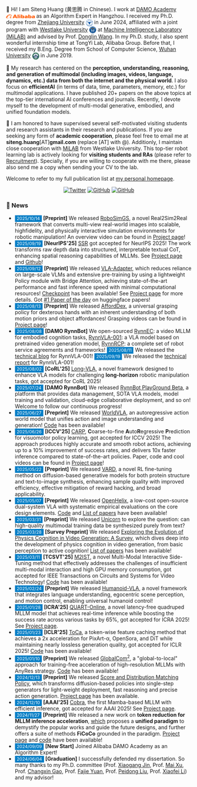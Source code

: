 👋 Hi! I am Siteng Huang (黄思腾 in Chinese). I work at [DAMO Academy](https://damo.alibaba.com/) <a href='https://damo.alibaba.com/' target="_blank"><img src='./images/alibaba.png' align="center" style='vertical-align: middle; width: 78px;'></a> as an Algorithm Expert in Hangzhou. I received my Ph.D. degree from [Zhejiang University](http://www.zju.edu.cn/) <a href="http://www.zju.edu.cn/" target="_blank"><img src='./images/zju.png' align="center" style='vertical-align: middle; width: 19px;'></a> in June 2024, affiliated with a joint program with [Westlake University](https://www.westlake.edu.cn/) <a href="https://www.westlake.edu.cn/" target="_blank"><img src='./images/westlake.png' align="center" style='vertical-align: middle; width: 19px;'></a> at [Machine Intelligence Laboratory (MiLAB)](https://milab.westlake.edu.cn/) and advised by Prof. [Donglin Wang](https://en.westlake.edu.cn/faculty/donglin-wang.html). In my Ph.D. study, I also spent wonderful internship time at TongYi Lab, Alibaba Group. Before that, I received my B.Eng. Degree from School of Computer Science, [Wuhan University](https://www.whu.edu.cn/) <a href="https://www.whu.edu.cn/" target="_blank"><img src='./images/whu.png' align="center" style='vertical-align: middle; width: 19px;'></a> in June 2019.

🔬 My research has centered on the **perception, understanding, reasoning, and generation of multimodal (including images, videos, language, dynamics, etc.) data from both the internet and the physical world**. I also focus on **efficientAI** (in terms of data, time, parameters, memory, etc.) for multimodal applications. I have published 20+ papers <a class='all_citation_badges' href="" target="_blank"></a> on the above topics at the top-tier international AI conferences and journals. Recently, I devote myself to the development of multi-modal generative, embodied, and unified foundation models.
<!-- <a href="https://scholar.google.com/citations?user=mhpkWSYAAAAJ" target="_blank"><img src="https://img.shields.io/badge/dynamic/json?label=Paper%20Citations&query=total_citations&url=https%3A%2F%2Fcse.bth.se%2F~fer%2Fgooglescholar-api%2Fgooglescholar.php%3Fuser%3DmhpkWSYAAAAJ&logo=googlescholar&style=social" align="center" alt="Google Scholar"></a> -->

🌟 I am honored to have supervised several self-motivated visiting students and research assistants in their research and publications. If you are seeking any form of **academic cooperation**, please feel free to email me at **siteng.huang**[AT]**gmail.com** (replace [AT] with @). Additionly, I maintain close cooperation with [MiLAB](https://milab.westlake.edu.cn/) from Westlake University. This top-tier robot learning lab is actively looking for **visiting students and RAs** (please refer to [Recruitment](https://milab.westlake.edu.cn/contact.html)). Specially, if you are willing to cooperate with me there, please also send me a copy when sending your CV to the lab.

Welcome to refer to my full publication list at [my personal homepage](https://kyonhuang.top/#-publications).
<p align="center"><a href="https://twitter.com/KyonHuang" target="_blank"><img src="https://img.shields.io/twitter/follow/KyonHuang.svg?style=social" alt="Twitter"></a> <a href="https://github.com/bighuang624?tab=followers" target="_blank"><img src="https://img.shields.io/github/followers/bighuang624.svg?label=Follow%20@bighuang624&style=social" alt="GitHub"></a> <a href="https://github.com/bighuang624" target="_blank"><img src="https://img.shields.io/github/stars/bighuang624.svg?style=social" alt="GitHub"></a></p>

### 📢 News

<!-- 参考 https://huanwang.tech/ 的样式 -->

* <span style="font-size:12px;color:#FFFFFF;background-color:#007ec6;padding:1px 5px 1.5px 5px;">2025/10/14</span> **[Preprint]** We released [RoboSimGS](https://arxiv.org/abs/2510.10637), a novel Real2Sim2Real framework that converts multi-view real-world images into scalable, highfidelity, and physically interactive simulation environments for robotic manipulation! An overview video can be found in [Project page](https://robosimgs.github.io/)!
* <span style="font-size:12px;color:#FFFFFF;background-color:#007ec6;padding:1px 5px 1.5px 5px;">2025/09/19</span> **[NeurIPS'25]** [SSR](https://arxiv.org/abs/2505.12448) got accepted for NeurIPS 2025! The work transforms raw depth data into structured, interpretable textual CoT, enhancing spatial reasoning capabilities of MLLMs. See [Project page](https://yliu-cs.github.io/SSR/) and [Github](https://github.com/yliu-cs/SSR)!
* <span style="font-size:12px;color:#FFFFFF;background-color:#007ec6;padding:1px 5px 1.5px 5px;">2025/09/12</span> **[Preprint]** We released [VLA-Adapter](https://arxiv.org/abs/2509.09372), which reduces reliance on large-scale VLMs and extensive pre-training by using a lightweight Policy module with Bridge Attention, achieving state-of-the-art performance and fast inference speed with minimal computational resources! [Checkpoint](https://huggingface.co/VLA-Adapter) has been available! See [Project page](https://vla-adapter.github.io/) for more details. Got [#1 Paper of the day](https://huggingface.co/papers/2509.09372) on huggingface papers!
* <span style="font-size:12px;color:#FFFFFF;background-color:#007ec6;padding:1px 5px 1.5px 5px;">2025/08/13</span> **[Preprint]** We released [AffordDex](https://arxiv.org/abs/2508.08896), a universal grasping policy for dexterous hands with an inherent understanding of both motion priors and object affordances! Grasping videos can be found in [Project page](https://afforddex.github.io/)!
* <span style="font-size:12px;color:#FFFFFF;background-color:#007ec6;padding:1px 5px 1.5px 5px;">2025/08/08</span> **[DAMO RynnBot]** We open-sourced [RynnEC](https://github.com/alibaba-damo-academy/RynnEC): a video MLLM for embodied cognition tasks, [RynnVLA-001](https://github.com/alibaba-damo-academy/RynnVLA-001): a VLA model based on pretrained video generation model, [RynnRCP](https://github.com/alibaba-damo-academy/RynnRCP): a complete set of robot service agreements and frameworks! <span style="font-size:12px;color:#FFFFFF;background-color:#007ec6;padding:1px 5px 1.5px 5px;">2025/08/11</span> We released the [technical blog](https://huggingface.co/blog/Alibaba-DAMO-Academy/rynnvla-001) for RynnVLA-001! <span style="font-size:12px;color:#FFFFFF;background-color:#007ec6;padding:1px 5px 1.5px 5px;">2025/09/19</span> We released the [technical report](https://arxiv.org/abs/2509.15212) for RynnVLA-001!
* <span style="font-size:12px;color:#FFFFFF;background-color:#007ec6;padding:1px 5px 1.5px 5px;">2025/08/02</span> **[CoRL'25]** [Long-VLA](https://arxiv.org/abs/2508.19958), a novel framework designed to enhance VLA models for challenging **long-horizon** robotic manipulation tasks, got accepted for CoRL 2025!
* <span style="font-size:12px;color:#FFFFFF;background-color:#007ec6;padding:1px 5px 1.5px 5px;">2025/07/24</span> **[DAMO RynnBot]** We released [RynnBot PlayGround Beta](https://developer.damo-academy.com/playground), a platform that provides data management, SOTA VLA models, model training and validation, cloud-edge collaborative deployment, and so on! Welcome to follow our continuous progress!
* <span style="font-size:12px;color:#FFFFFF;background-color:#007ec6;padding:1px 5px 1.5px 5px;">2025/06/27</span> **[Preprint]** We released [WorldVLA](https://arxiv.org/abs/2506.21539), an autoregressive action world model that unifies action and image understanding and generation! [Code](https://github.com/alibaba-damo-academy/WorldVLA) has been available!
* <span style="font-size:12px;color:#FFFFFF;background-color:#007ec6;padding:1px 5px 1.5px 5px;">2025/06/26</span> **[ICCV'25]** [CARP](https://arxiv.org/abs/2412.06782), **C**oarse-to-fine **A**uto**R**egressive **P**rediction for visuomotor policy learning, got accepted for ICCV 2025! The approach produces highly accurate and smooth robot actions, achieving up to a 10% improvement of success rates, and delivers 10x faster inference compared to state-of-the-art policies. Paper, code and cool videos can be found in [Project page](https://carp-robot.github.io/)!
* <span style="font-size:12px;color:#FFFFFF;background-color:#007ec6;padding:1px 5px 1.5px 5px;">2025/05/22</span> **[Preprint]** We released [VARD](https://arxiv.org/abs/2505.15791), a novel RL fine-tuning method on diffusion-based generative models for both protein structure and text-to-image synthesis, enhancing sample quality with improved efficiency, effective mitigation of reward hacking, and broad applicability.
* <span style="font-size:12px;color:#FFFFFF;background-color:#007ec6;padding:1px 5px 1.5px 5px;">2025/05/07</span> **[Preprint]** We released [OpenHelix](https://arxiv.org/abs/2505.03912), a low-cost open-source dual-system VLA with systematic empirical evaluations on the core design elements. [Code](https://github.com/OpenHelix-robot/OpenHelix/) and [List of papers](https://github.com/OpenHelix-robot/awesome-dual-system-vla/) have been available!
* <span style="font-size:12px;color:#FFFFFF;background-color:#007ec6;padding:1px 5px 1.5px 5px;">2025/03/31</span> **[Preprint]** We released [Unicorn](https://arxiv.org/abs/2503.22655) to explore the question: can high-quality multimodal training data be synthesized purely from text?
* <span style="font-size:12px;color:#FFFFFF;background-color:#007ec6;padding:1px 5px 1.5px 5px;">2025/03/28</span> **[Survey Preprint]** We released [Exploring the Evolution of Physics Cognition in Video Generation: A Survey](https://arxiv.org/abs/2503.21765), which dives deep into the development of physics cognition in video generation, from basic perception to active cognition! [List of papers](https://github.com/minnie-lin/Awesome-Physics-Cognition-based-Video-Generation) has been available!
* <span style="font-size:12px;color:#FFFFFF;background-color:#007ec6;padding:1px 5px 1.5px 5px;">2025/03/11</span> **[TCSVT'25]** [M2IST](https://arxiv.org/abs/2407.01131), a novel Multi-Modal Interactive Side-Tuning method that effectively addresses the challenges of insufficient multi-modal interaction and high GPU memory consumption, got accepted for IEEE Transactions on Circuits and Systems for Video Technology! [Code](https://github.com/xuyang-liu16/M2IST) has been available!
* <span style="font-size:12px;color:#FFFFFF;background-color:#007ec6;padding:1px 5px 1.5px 5px;">2025/02/24</span> **[Preprint]** We released [Humanoid-VLA](https://arxiv.org/abs/2502.14795), a novel framework that integrates language understanding, egocentric scene perception, and motion control, enabling universal humanoid control!
* <span style="font-size:12px;color:#FFFFFF;background-color:#007ec6;padding:1px 5px 1.5px 5px;">2025/01/28</span> **[ICRA'25]** [QUART-Online](https://arxiv.org/abs/2412.15576), a novel latency-free quadruped MLLM model that achieves real-time inference while boosting the success rate across various tasks by 65%, got accepted for ICRA 2025! See [Project page](https://quart-online.github.io/).
* <span style="font-size:12px;color:#FFFFFF;background-color:#007ec6;padding:1px 5px 1.5px 5px;">2025/01/23</span> **[ICLR'25]** [ToCa](https://arxiv.org/abs/2410.05317), a token-wise feature caching method that achieves a 2x acceleration for PixArt-α, OpenSora, and DiT while maintaining nearly lossless generation quality, got accepted for ICLR 2025! [Code](https://github.com/Shenyi-Z/ToCa) has been available!
* <span style="font-size:12px;color:#FFFFFF;background-color:#007ec6;padding:1px 5px 1.5px 5px;">2025/01/10</span> **[Preprint]** We released [GlobalCom<sup>2</sup>](https://arxiv.org/abs/2501.05179), a "global-to-local" approach for training-free acceleration of high-resolution MLLMs with AnyRes strategy. [Code](https://github.com/xuyang-liu16/GlobalCom2) has been available!
* <span style="font-size:12px;color:#FFFFFF;background-color:#007ec6;padding:1px 5px 1.5px 5px;">2024/12/13</span> **[Preprint]** We released [Score and Distribution Matching Policy](https://arxiv.org/abs/2412.09265), which transforms diffusion-based policies into single-step generators for light-weight deployment, fast reasoning and precise action generation. [Project page](https://sdm-policy.github.io/) has been available.
* <span style="font-size:12px;color:#FFFFFF;background-color:#007ec6;padding:1px 5px 1.5px 5px;">2024/12/10</span> **[AAAI'25]** [Cobra](https://arxiv.org/abs/2403.14520), the first Mamba-based MLLM with efficient inference, got accepted for AAAI 2025! See [Project page](https://sites.google.com/view/cobravlm).
* <span style="font-size:12px;color:#FFFFFF;background-color:#007ec6;padding:1px 5px 1.5px 5px;">2024/11/27</span> **[Preprint]** We released a new work on **token reduction for MLLM inference acceleration**, [which](https://arxiv.org/abs/2411.17686) proposes a **unified paradigm** to demystify the popular works and guide the future designs, and further offers a suite of methods **FiCoCo** grounded in the paradigm. [Project page](https://FiCoCo-accelerate.github.io/) and [code](https://github.com/kawhiiiileo/FiCoCo) have been available!
* <span style="font-size:12px;color:#FFFFFF;background-color:#007ec6;padding:1px 5px 1.5px 5px;">2024/09/09</span> **[New Start]** Joined Alibaba DAMO Academy as an Algorithm Expert!
* <span style="font-size:12px;color:#FFFFFF;background-color:#007ec6;padding:1px 5px 1.5px 5px;">2024/06/04</span> **[Graduation]** I successfully defended my dissertation. So many thanks to my Ph.D. committee (Prof. [Xiaogang Jin](http://www.cad.zju.edu.cn/home/jin/), Prof. [Mai Xu](https://shi.buaa.edu.cn/xumai/en/index.htm), Prof. [Changxin Gao](http://faculty.hust.edu.cn/cgao/en/index.htm), Prof. [Fajie Yuan](https://en.westlake.edu.cn/faculty/fajie-yuan.html), Prof. [Peidong Liu](https://en.westlake.edu.cn/faculty/peidong-liu.html), Prof. [Xiaofei Li](https://en.westlake.edu.cn/faculty/xiaofei-li.html)) and my advisor!